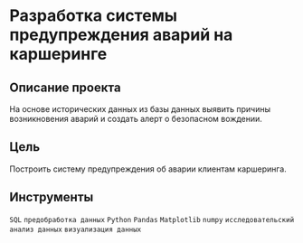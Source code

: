 # Разработка системы предупреждения аварий на каршеринге
## Описание проекта <br>
На основе исторических данных из базы данных выявить причины возникновения аварий и создать алерт о безопасном вождении.

## Цель
Построить систему предупреждения об аварии клиентам каршеринга.


## Инструменты
`SQL`
`предобработка данных`
`Python`
`Pandas`
`Matplotlib`
`numpy`
`исследовательский анализ данных`
`визуализация данных`


